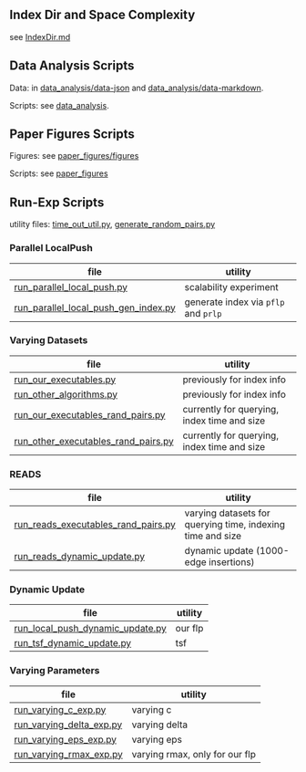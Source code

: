 ## Index Dir and Space Complexity

see [IndexDir.md](IndexDir.md)

## Data Analysis Scripts

Data: in [data_analysis/data-json](data_analysis/data-json) and [data_analysis/data-markdown](data_analysis/data-markdown).

Scripts: see [data_analysis](data_analysis).

## Paper Figures Scripts

Figures: see [paper_figures/figures](paper_figures/figures)

Scripts: see [paper_figures](paper_figures)

## Run-Exp Scripts

utility files: [time_out_util.py](time_out_util.py), [generate_random_pairs.py](generate_random_pairs.py)

### Parallel LocalPush

file | utility
--- | ---
[run_parallel_local_push.py](run_parallel_local_push.py) | scalability experiment
[run_parallel_local_push_gen_index.py](run_parallel_local_push_gen_index.py) | generate index via `pflp` and `prlp`

### Varying Datasets

file | utility
--- | ---
[run_our_executables.py](run_our_executables.py) | previously for index info
[run_other_algorithms.py](run_other_algorithms.py) | previously for index info
[run_our_executables_rand_pairs.py](run_our_executables_rand_pairs.py) | currently for querying, index time and size
[run_other_executables_rand_pairs.py](run_other_executables_rand_pairs.py) | currently for querying, index time and size

### READS

file | utility
--- | ---
[run_reads_executables_rand_pairs.py](run_reads_executables_rand_pairs.py) | varying datasets for querying time, indexing time and size
[run_reads_dynamic_update.py](run_reads_dynamic_update.py) | dynamic update (1000-edge insertions)

### Dynamic Update

file | utility
--- | ---
[run_local_push_dynamic_update.py](run_local_push_dynamic_update.py) | our flp
[run_tsf_dynamic_update.py](run_tsf_dynamic_update.py) | tsf

### Varying Parameters

file | utility
--- | ---
[run_varying_c_exp.py](run_varying_c_exp.py) | varying c
[run_varying_delta_exp.py](run_varying_delta_exp.py) | varying delta
[run_varying_eps_exp.py](run_varying_eps_exp.py) | varying eps
[run_varying_rmax_exp.py](run_varying_rmax_exp.py) | varying rmax, only for our flp

